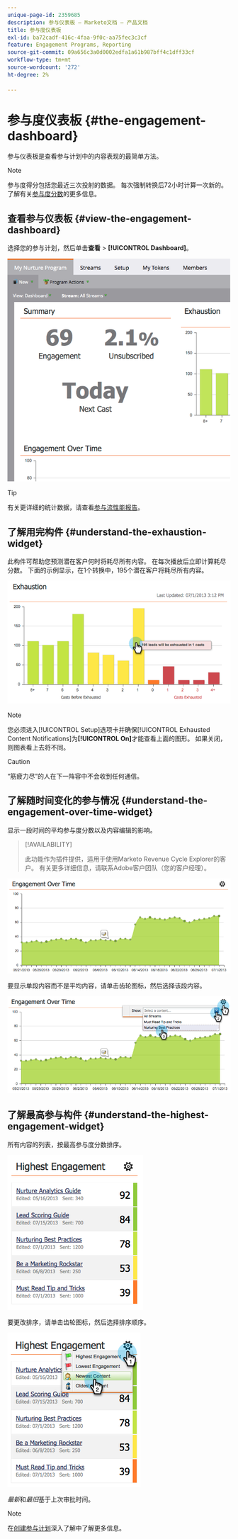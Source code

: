 ```yaml
---
unique-page-id: 2359685
description: 参与仪表板 — Marketo文档 — 产品文档
title: 参与度仪表板
exl-id: ba72cadf-416c-4faa-9f0c-aa75fec3c3cf
feature: Engagement Programs, Reporting
source-git-commit: 09a656c3a0d0002edfa1a61b987bff4c1dff33cf
workflow-type: tm+mt
source-wordcount: '272'
ht-degree: 2%

---
```


# 参与度仪表板 {#the-engagement-dashboard}

参与仪表板是查看参与计划中的内容表现的最简单方法。

>[!NOTE]
>
>参与度得分包括您最近三次投射的数据。 每次强制转换后72小时计算一次新的。 了解有关[参与度分数](/help/marketo/product-docs/email-marketing/drip-nurturing/reports-and-notifications/understanding-the-engagement-score.md)的更多信息。

## 查看参与仪表板 {#view-the-engagement-dashboard}

选择您的参与计划，然后单击&#x200B;**查看** > **[!UICONTROL Dashboard]**。

![](assets/image2014-9-15-16-3a42-3a41.png)

>[!TIP]
>
>有关更详细的统计数据，请查看[参与流性能报告](/help/marketo/product-docs/email-marketing/drip-nurturing/reports-and-notifications/engagement-stream-performance-report.md)。

## 了解用完构件 {#understand-the-exhaustion-widget}

此构件可帮助您预测潜在客户何时将耗尽所有内容。 在每次播放后立即计算耗尽分数。 下面的示例显示，在1个转换中，195个潜在客户将耗尽所有内容。

![](assets/image2014-9-15-16-3a45-3a10.png)

>[!NOTE]
>
>您必须进入[!UICONTROL Setup]选项卡并确保[!UICONTROL Exhausted Content Notifications]为&#x200B;**[!UICONTROL On]**&#x200B;才能查看上面的图形。 如果关闭，则图表看上去将不同。

>[!CAUTION]
>
>“筋疲力尽”的人在下一阵容中不会收到任何通信。

## 了解随时间变化的参与情况 {#understand-the-engagement-over-time-widget}

显示一段时间的平均参与度分数以及内容编辑的影响。

>[!AVAILABILITY]
>
>此功能作为插件提供，适用于使用Marketo Revenue Cycle Explorer的客户。 有关更多详细信息，请联系Adobe客户团队（您的客户经理）。

![](assets/image2014-9-15-16-3a45-3a50.png)

要显示单段内容而不是平均内容，请单击齿轮图标，然后选择该段内容。

![](assets/image2014-9-15-16-3a46-3a45.png)

## 了解最高参与构件 {#understand-the-highest-engagement-widget}

所有内容的列表，按最高参与度分数排序。

![](assets/image2014-9-15-16-3a46-3a54.png)

要更改排序，请单击齿轮图标，然后选择排序顺序。

![](assets/image2014-9-15-16-3a46-3a58.png)

_最新_&#x200B;和&#x200B;_最旧_&#x200B;基于上次审批时间。

>[!NOTE]
>
>在[创建参与计划](/help/marketo/product-docs/email-marketing/drip-nurturing/creating-an-engagement-program/create-an-engagement-program.md)深入了解中了解更多信息。
